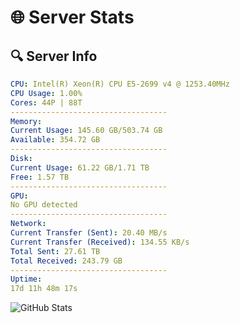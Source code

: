 # 🌐 Server Stats
## 🔍 Server Info
```yaml
CPU: Intel(R) Xeon(R) CPU E5-2699 v4 @ 1253.40MHz
CPU Usage: 1.00%
Cores: 44P | 88T
-----------------------------------
Memory:
Current Usage: 145.60 GB/503.74 GB
Available: 354.72 GB
-----------------------------------
Disk:
Current Usage: 61.22 GB/1.71 TB
Free: 1.57 TB
-----------------------------------
GPU:
No GPU detected
-----------------------------------
Network:
Current Transfer (Sent): 20.40 MB/s
Current Transfer (Received): 134.55 KB/s
Total Sent: 27.61 TB
Total Received: 243.79 GB
-----------------------------------
Uptime:
17d 11h 48m 17s
```
![GitHub Stats](https://img.shields.io/badge/Updated-2025-03-25_09:11:06-blue)